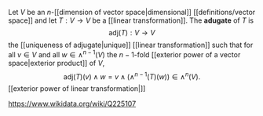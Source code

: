 Let $V$ be an $n$-[[dimension of vector space|dimensional]] [[definitions/vector space]] and let $T:V\to V$ be a [[linear transformation]]. The **adugate** of $T$ is $$\text{adj}(T):V\to V$$ the [[uniqueness of adjugate|unique]] [[linear transformation]] such that for all $v \in V$ and all $w \in \wedge^{n-1}(V)$ the $n-1$-fold [[exterior power of a vector space|exterior product]] of $V$, $$\text{adj}(T)(v) \wedge w = v \wedge (\wedge^{n-1}(T)(w)) \in \wedge^n(V).$$ [[exterior power of linear transformation|]]

https://www.wikidata.org/wiki/Q225107